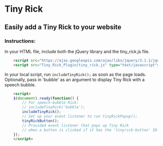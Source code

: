 # Tiny Rick

## Easily add a Tiny Rick to your website


### Instructions:

In your HTML file, include both the jQuery library and the tiny_rick.js file.


```html
	<script src="https://ajax.googleapis.com/ajax/libs/jquery/3.1.1/jquery.min.js" type="text/javascript"></script>
	<script src="Tiny_Rick_Plugin/tiny_rick.js" type="text/javascript"></script>
```

In your local script, run ``` includeTinyRick(); ``` as soon
as the page loads. Optionally, pass in 'bubble' as an argument to
display Tiny Rick with a speech bubble.


```html
	<script>
	$(document).ready(function() {
		// For speech-bubble Rick:
		// includeTinyRick('bubble');
		includeTinyRick();
		// Set up your event listener to run tinyRickPopup();
		tinyRickButton();
		// Provided event listener that pops up Tiny Rick
		// when a button is clicked if it has the 'tinyrick-button' ID.
	});
	</script>
```